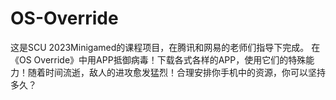 # OS-Override
这是SCU 2023Minigamed的课程项目，在腾讯和网易的老师们指导下完成。
在《OS Override》中用APP抵御病毒！下载各式各样的APP，使用它们的特殊能力！随着时间流逝，敌人的进攻愈发猛烈！合理安排你手机中的资源，你可以坚持多久？
